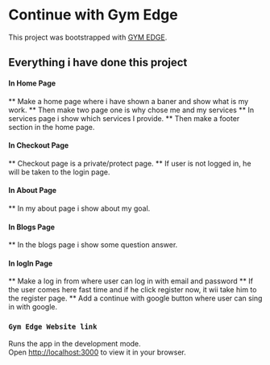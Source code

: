 # Continue with Gym Edge

This project was bootstrapped with [GYM EDGE](https://github.com/facebook/create-react-app).

## Everything i have done this project
#### In Home Page
** Make a home page where i have shown a baner and show what is my work.
** Then make two page one is why chose me and my services 
** In services page i show which services I provide.
** Then make a footer section in the home page.

#### In Checkout Page
** Checkout page is a private/protect page.
** If user is not logged in, he will be taken to the login page.

#### In About Page
** In my about page i show about my goal.

#### In Blogs Page
** In the blogs page i show some question answer.

#### In logIn Page
** Make a log in from where user can log in with email and password
** If the user comes here fast time and if he click register now, it wii take him to the register page.
** Add a continue with google button where user can sing in with google. 



### `Gym Edge Website link`

Runs the app in the development mode.\
Open [http://localhost:3000](http://localhost:3000) to view it in your browser.



